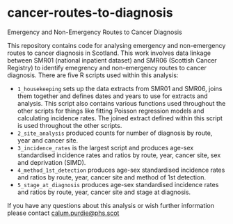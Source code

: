 # cancer-routes-to-diagnosis
Emergency and Non-Emergency Routes to Cancer Diagnosis

This repository contains code for analysing emergency and non-emergency routes to cancer diagnosis in Scotland. This work involves data linkage between SMR01 (national inpatient dataset) and SMR06 (Scottish Cancer Registry) to identify emegrency and non-emergency routes to cancer diagnosis. There are five R scripts used within this analysis:

- `1_housekeeping` sets up the data extracts from SMR01 and SMR06, joins them together and defines dates and years to use for extracts and analysis. This script also contains various functions used throughout the other scripts for things like fitting Poisson regression models and calculating incidence rates. The joined extract defined within this script is used throughout the other scripts.
- `2_site_analysis` produced counts for number of diagnosis by route, year and cancer site.
- `3_incidence_rates` is the largest script and produces age-sex standardised incidence rates and ratios by route, year, cancer site, sex and deprivation (SIMD).
- `4_method_1st_detection` produces age-sex standardised incidence rates and ratios by route, year, cancer site and method of 1st detection.
- `5_stage_at_diagnosis` produces age-sex standardised incidence rates and ratios by route, year, cancer site and stage at diagnosis.

If you have any questions about this analysis or wish further information please contact [calum.purdie@phs.scot](mailto:calum.purdie@phs.scot)
